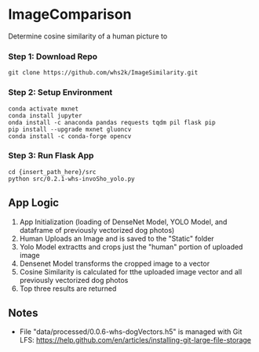 # ImageComparison
Determine cosine similarity of a human picture to

### Step 1: Download Repo
```
git clone https://github.com/whs2k/ImageSimilarity.git
```
### Step 2: Setup Environment

```conda create --name mxnet
conda activate mxnet
conda install jupyter
onda install -c anaconda pandas requests tqdm pil flask pip
pip install --upgrade mxnet gluoncv
conda install -c conda-forge opencv
```
### Step 3: Run Flask App
```
cd {insert_path_here}/src
python src/0.2.1-whs-invoSho_yolo.py
```

## App Logic
1. App Initialization (loading of DenseNet Model, YOLO Model, and dataframe of previously vectorized dog photos)
2. Human Uploads an Image and is saved to the "Static" folder
3. Yolo Model extractts and crops just the "human" portion of uploaded image
4. Densenet Model transforms the cropped image to a vector
5. Cosine Similarity is calculated for tthe uploaded image vector and all previously vectorized dog photos
6. Top three results are returned 

## Notes
- File "data/processed/0.0.6-whs-dogVectors.h5" is managed with Git LFS: https://help.github.com/en/articles/installing-git-large-file-storage
